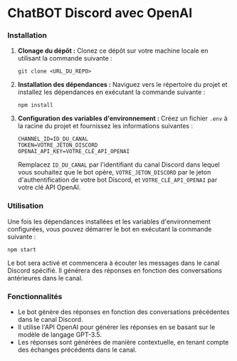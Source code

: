 # ChatBOT Discord avec OpenAI


### Installation

1. **Clonage du dépôt :** Clonez ce dépôt sur votre machine locale en utilisant la commande suivante :

    ```
    git clone <URL_DU_REPO>
    ```

2. **Installation des dépendances :** Naviguez vers le répertoire du projet et installez les dépendances en exécutant la commande suivante :

    ```
    npm install
    ```

3. **Configuration des variables d'environnement :** Créez un fichier `.env` à la racine du projet et fournissez les informations suivantes :

    ```
    CHANNEL_ID=ID_DU_CANAL
    TOKEN=VOTRE_JETON_DISCORD
    OPENAI_API_KEY=VOTRE_CLÉ_API_OPENAI
    ```

    Remplacez `ID_DU_CANAL` par l'identifiant du canal Discord dans lequel vous souhaitez que le bot opère, `VOTRE_JETON_DISCORD` par le jeton d'authentification de votre bot Discord, et `VOTRE_CLÉ_API_OPENAI` par votre clé API OpenAI.

### Utilisation

Une fois les dépendances installées et les variables d'environnement configurées, vous pouvez démarrer le bot en exécutant la commande suivante :

```
npm start
```

Le bot sera activé et commencera à écouter les messages dans le canal Discord spécifié. Il générera des réponses en fonction des conversations antérieures dans le canal.

### Fonctionnalités

- Le bot génère des réponses en fonction des conversations précédentes dans le canal Discord.
- Il utilise l'API OpenAI pour générer les réponses en se basant sur le modèle de langage GPT-3.5.
- Les réponses sont générées de manière contextuelle, en tenant compte des échanges précédents dans le canal.

